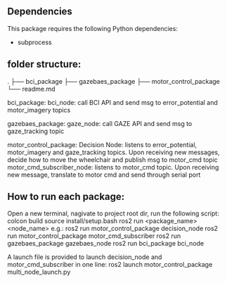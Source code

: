 ## Dependencies

This package requires the following Python dependencies:

- subprocess




## folder structure:
.
├── bci_package
├── gazebaes_package
├── motor_control_package
└── readme.md


bci_package: 
    bci_node: 
        call BCI API and send msg to error_potential and motor_imagery topics

gazebaes_package: 
    gaze_node: 
        call GAZE API and send msg to gaze_tracking topic

motor_control_package: 
    Decision Node: 
        listens to error_potential, motor_imagery and gaze_tracking topics.
        Upon receiving new messages, decide how to move the wheelchair and publish msg to motor_cmd topic
    motor_cmd_subscriber_node:
        listens to motor_cmd topic. Upon receiving new message, translate to motor cmd and send through serial port


## How to run each package:
Open a new terminal, nagivate to project root dir, run the following script:
    colcon build 
    source install/setup.bash
    ros2 run <package_name> <node_name>
    e.g.:
        ros2 run motor_control_package decision_node
        ros2 run motor_control_package motor_cmd_subscriber
        ros2 run gazebaes_package gazebaes_node 
        ros2 run bci_package bci_node
    
A launch file is provided to launch decision_node and motor_cmd_subscriber in one line:
    ros2 launch motor_control_package multi_node_launch.py
